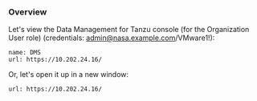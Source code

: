 
### Overview

Let's view the Data Management for Tanzu console (for the Organization User role) (credentials: admin@nasa.example.com/VMware1!):
```dashboard:create-dashboard
name: DMS
url: https://10.202.24.16/
```

Or, let's open it up in a new window:
```dashboard:open-url
url: https://10.202.24.16/
```